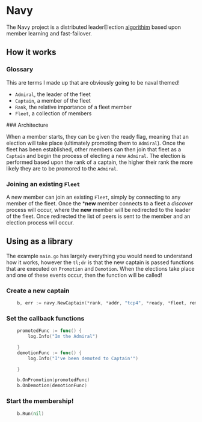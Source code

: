 # Navy

The Navy project is a distributed leaderElection [algorithim](https://en.wikipedia.org/wiki/Bully_algorithm) based upon member learning and fast-failover.

## How it works

### Glossary

This are terms I made up that are obviously going to be naval themed!

- `Admiral`, the leader of the fleet
- `Captain`, a member of the fleet
- `Rank`, the relative importance of a fleet member
- `Fleet`, a collection of members

### Architecture

When a member starts, they can be given the ready flag, meaning that an election will take place (ultimately promoting them to `Admiral`). Once the fleet has been established, other members can then join that fleet as a `Captain` and begin the process of electing a new `Admiral`. The election is performed based upon the rank of a captain, the higher their rank the more likely they are to be promored to the `Admiral`. 

### Joining an existing `Fleet`

A new member can join an existing `Fleet`, simply by connecting to any member of the fleet. Once the ***new** member connects to a fleet a _discover_ process will occur, where the **new** member will be redirected to the leader of the fleet. Once redirected the list of peers is sent to the member and an election process will occur.

## Using as a library

The example `main.go` has largely everything you would need to understand how it works, however the `tl;dr` is that the new captain is passed functions that are executed on `Promotion` and `Demotion`. When the elections take place and one of these events occur, then the function will be called!

### Create a new captain
```go
	b, err := navy.NewCaptain(*rank, *addr, "tcp4", *ready, *fleet, remotePeers)
```

### Set the callback functions

```go
	promotedFunc := func() {
		log.Info("Im the Admiral")

	}
	demotionFunc := func() {
		log.Info("I've been demoted to Captain'")

	}

	b.OnPromotion(promotedFunc)
	b.OnDemotion(demotionFunc)
```
### Start the membership!

```go
	b.Run(nil)
```